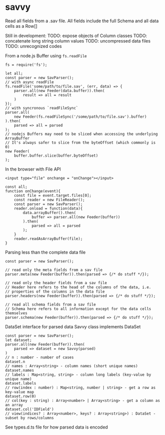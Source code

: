 # savvy

Read all fields from a .sav file.
All fields include the full Schema and all data cells as a Row[]

Still in development:
TODO: expose objects of Column classes
TODO: concatenate long string column values
TODO: uncompressed data files
TODO: unrecognized codes

From a node.js Buffer using `fs.readFile`
```
fs = require('fs');

let all;
const parser = new SavParser();
// with async readFile
fs.readFile('some/path/to/file.sav', (err, data) => {
    parser.all(new Feeder(data.buffer)).then(
        result => all = result
    )
});
// with syncronous `readFileSync`
parser.all(
    new Feeder(fs.readFileSync('/some/path/to/file.sav').buffer)
).then(
    parsed => all = parsed
);
// nodejs Buffers may need to be sliced when accessing the underlying ArrayBuffer
// It's always safer to slice from the byteOffset (which commonly is 0)
new Feeder(
    buffer.buffer.slice(buffer.byteOffset)
);
```

In the browser with File API
```
<input type="file" onchange = "onChange"></input>
```
```
const all;
function onChange(event){
    const file = event.target.files[0];
    const reader = new FileReader();
    const parser = new SavParser();
    reader.onload = function(data){
        data.arrayBuffer().then(
            buffer => parser.all(new Feeder(buffer))
        ).then(
            parsed => all = parsed
        );
    }
    reader.readAsArrayBuffer(file);
}
```

Parsing less than the complete data file
```
const parser = new SavParser();

// read only the meta fields from a sav file
parser.meta(new Feeder(buffer)).then(parsed => {/* do stuff */});

// read only the header fields from a sav file
// Header here refers to the head of the columns of the data, i.e.
// properties of the columns in the data file
parser.headers(new Feeder(buffer)).then(parsed => {/* do stuff */});

// read all schema fields from a sav file
// Schema here refers to all information except for the data cells themselves
parser.schema(new Feeder(buffer)).then(parsed => {/* do stuff */});
```

DataSet interface for parsed data
Savvy class implements DataSet
```
const parser = new SavParser();
let dataset;
parser.all(new Feeder(buffer)).then(
    parsed => dataset = new Savvy(parsed)
)
// n : number - number of cases
dataset.n
// names : Array<string> - column names (short unique names)
dataset.names
// labels : Map<string, string> - column long labels (key-value by unique name)
dataset.labels
// row(index : number) : Map<string, number | string> - get a row as key-value map
dataset.row(0)
// col(key : string) : Array<number> | Array<string> - get a column as an array
dataset.col('IDField')
// view(indices? : Array<number>, keys? : Array<string>) : DataSet - subset by rows/columns
```

See types.d.ts file for how parsed data is encoded